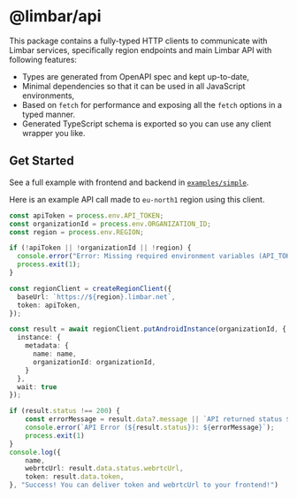 # @limbar/api

This package contains a fully-typed HTTP clients to communicate with Limbar services,
specifically region endpoints and main Limbar API with following features:
* Types are generated from OpenAPI spec and kept up-to-date,
* Minimal dependencies so that it can be used in all JavaScript environments,
* Based on `fetch` for performance and exposing all the `fetch` options in a typed manner.
* Generated TypeScript schema is exported so you can use any client wrapper you like.

## Get Started

See a full example with frontend and backend in [`examples/simple`](../../examples/simple).

Here is an example API call made to `eu-north1` region using this client.

```ts
const apiToken = process.env.API_TOKEN;
const organizationId = process.env.ORGANIZATION_ID;
const region = process.env.REGION;

if (!apiToken || !organizationId || !region) {
  console.error("Error: Missing required environment variables (API_TOKEN, ORGANIZATION_ID, REGION).");
  process.exit(1);
}

const regionClient = createRegionClient({
  baseUrl: `https://${region}.limbar.net`,
  token: apiToken,
});

const result = await regionClient.putAndroidInstance(organizationId, {
  instance: {
    metadata: {
      name: name,
      organizationId: organizationId,
    }
  },
  wait: true
});

if (result.status !== 200) {
    const errorMessage = result.data?.message || `API returned status ${result.status}`;
    console.error(`API Error (${result.status}): ${errorMessage}`);
    process.exit(1)
}
console.log({
    name,
    webrtcUrl: result.data.status.webrtcUrl,
    token: result.data.token,
}, "Success! You can deliver token and webrtcUrl to your frontend!")
```
